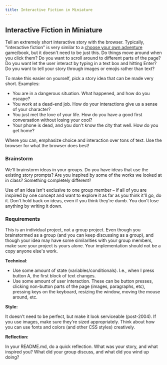 ```yaml
---
title: Interactive Fiction in Miniature
---
```


## Interactive Fiction in Miniature

Tell an extremely short interactive story with the browser. Typically, "interactive fiction" is very similar to a [choose your own adventure](https://en.wikipedia.org/wiki/Choose_Your_Own_Adventure) game/book, but it doesn't need to be just this. Do things move around when you click them? Do you want to scroll around to different parts of the page? Do you want let the user interact by typing in a text box and hitting Enter? Do you want to tell your story through images or emojis rather than text?

To make this easier on yourself, pick a story idea that can be made very short. Examples:
* You are in a dangerous situation. What happened, and how do you escape?
* You work at a dead-end job. How do your interactions give us a sense of your character?
* You just met the love of your life. How do you have a good first conversation without losing your cool?
* Your phone is dead, and you don't know the city that well. How do you get home?

Where you can, emphasize choice and interaction over tons of text. Use the browser for what the browser does best!

### Brainstorm

We'll brainstorm ideas in your groups. Do you have ideas that use the existing story prompts? Are you inspired by some of the works we looked at in class? Something completely different?

Use of an idea isn't exclusive to one group member – if all of you are inspired by one concept and want to explore it as far as you think it'll go, do it. Don't hold back on ideas, even if you think they're dumb. You don't lose anything by writing it down.

### Requirements

This is an individual project, not a group project. Even though you brainstormed as a group (and you can keep discussing as a group), and though your idea may have some similarities with your group members, make sure your project is yours alone. Your implementation should not be a copy anyone else's work.

**Technical**:  
* Use some amount of state (variables/conditionals). I.e., when I press button A, the first block of text changes.
* Use some amount of user interaction. These can be button presses, clicking non-button parts of the page (images, paragraphs, etc), pressing keys on the keyboard, resizing the window, moving the mouse around, etc.

**Style:**  

It doesn't need to be perfect, but make it look serviceable (post-2004). If you use images, make sure they're sized appropriately. Think about how you can use fonts and colors (and other CSS styles) creatively.

**Reflection:**  

In your README.md, do a quick reflection. What was your story, and what inspired you? What did your group discuss, and what did you wind up doing?